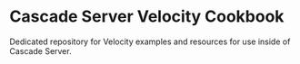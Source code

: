 Cascade Server Velocity Cookbook
================================

Dedicated repository for Velocity examples and resources for use inside of Cascade Server.